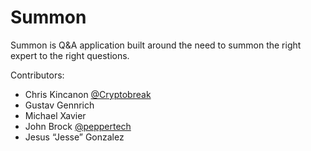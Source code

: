 Summon
======

Summon is Q&amp;A application built around the need to summon the right expert to the right questions.

Contributors:
* Chris Kincanon             [@Cryptobreak](https://github.com/Cryptobreak)		
* Gustav Gennrich		
* Michael Xavier		
* John Brock		[@peppertech](https://github.com/peppertech)
* Jesus “Jesse” Gonzalez	
